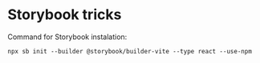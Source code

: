 # Storybook tricks

Command for Storybook instalation:
```
npx sb init --builder @storybook/builder-vite --type react --use-npm
```